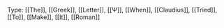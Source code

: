 Type: [[The]], [[Greek]], [[Letter]], [[Ψ]], [[When]], [[Claudius]], [[Tried]], [[To]], [[Make]], [[It]], [[Roman]]